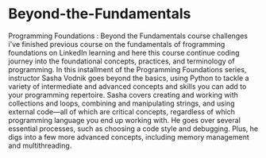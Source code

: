 # Beyond-the-Fundamentals
Programming Foundations : Beyond the Fundamentals course challenges
i've finished previous course on the fundamentals of frogramming foundations on LinkedIn learning and here this course continue coding journey into the foundational concepts, practices, and terminology of programming.
In this installment of the Programming Foundations series, instructor Sasha Vodnik goes beyond the basics,
using Python to tackle a variety of intermediate and advanced concepts and skills you can add to your programming repertoire. 
Sasha covers creating and working with collections and loops, combining and manipulating strings, 
and using external code—all of which are critical concepts, regardless of which programming language you end up working with. 
He goes over several essential processes, such as choosing a code style and debugging. Plus, he digs into a few more advanced concepts, including memory management and multithreading.
